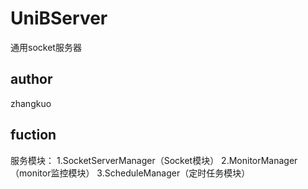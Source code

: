 # UniBServer
通用socket服务器
## author
zhangkuo
## fuction
服务模块：
	1.SocketServerManager（Socket模块）
	2.MonitorManager（monitor监控模块）
	3.ScheduleManager（定时任务模块）
